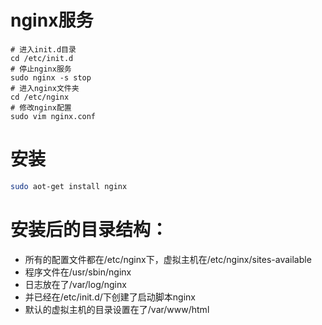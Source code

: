 # nginx服务
```shell
# 进入init.d目录
cd /etc/init.d
# 停止nginx服务
sudo nginx -s stop
# 进入nginx文件夹
cd /etc/nginx
# 修改nginx配置
sudo vim nginx.conf
```
# 安装
```bash
sudo aot-get install nginx
```
# 安装后的目录结构：
* 所有的配置文件都在/etc/nginx下，虚拟主机在/etc/nginx/sites-available
* 程序文件在/usr/sbin/nginx
* 日志放在了/var/log/nginx
* 并已经在/etc/init.d/下创建了启动脚本nginx
* 默认的虚拟主机的目录设置在了/var/www/html